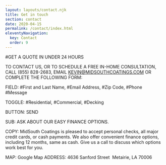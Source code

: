 ```yaml
---
layout: layouts/contact.njk
title: Get in touch
section: contact
date: 2020-04-15
permalink: /contact/index.html
eleventyNavigation:
  key: Contact
  order: 9
---
```


#GET A QUOTE IN UNDER 24 HOURS 

TO CONTACT US, OR TO SCHEDULE A FREE IN-HOME CONSULTATION, CALL (855) 828-2683, EMAIL KEVIN@MIDSOUTHCOATINGS.COM OR COMPLETE THE FOLLOWING FORM:

FIELD:	#First and Last Name, #Email Address, #Zip Code, #Phone
	#Message

TOGGLE:	#Residential, #Commercial, #Decking

BUTTON:	SEND 

SUB:	ASK ABOUT OUR EASY FINANCE OPTIONS.

COPY:	MidSouth Coatings is pleased to accept personal checks, all major credit cards, or cash payments. We also offer convenient finance options, including 12 months, same as cash. Give us a call to discuss which options work best for you.


MAP:	Google Map
ADDRESS:	4636 Sanford Street 
Metairie, LA 70006
